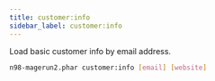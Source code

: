```yaml
---
title: customer:info
sidebar_label: customer:info
---
```


Load basic customer info by email address.

```sh
n98-magerun2.phar customer:info [email] [website]
```
